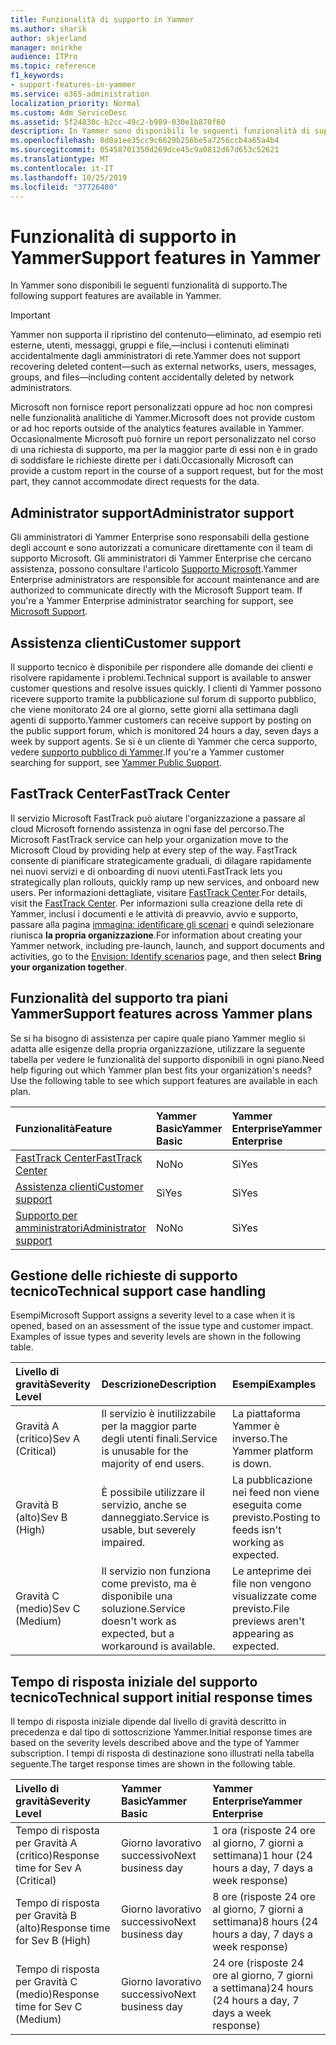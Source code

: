 ```yaml
---
title: Funzionalità di supporto in Yammer
ms.author: sharik
author: skjerland
manager: mnirkhe
audience: ITPro
ms.topic: reference
f1_keywords:
- support-features-in-yammer
ms.service: o365-administration
localization_priority: Normal
ms.custom: Adm_ServiceDesc
ms.assetid: 5f24830c-b2cc-49c2-b989-030e1b870f60
description: In Yammer sono disponibili le seguenti funzionalità di supporto.
ms.openlocfilehash: 8d0a1ee35cc9c6629b256be5a7256ccb4a65a4b4
ms.sourcegitcommit: 05458701350d269dce45c9a0812d67d653c52621
ms.translationtype: MT
ms.contentlocale: it-IT
ms.lasthandoff: 10/25/2019
ms.locfileid: "37726480"
---
```

# <a name="support-features-in-yammer"></a><span data-ttu-id="e04d1-103">Funzionalità di supporto in Yammer</span><span class="sxs-lookup"><span data-stu-id="e04d1-103">Support features in Yammer</span></span>

<span data-ttu-id="e04d1-104">In Yammer sono disponibili le seguenti funzionalità di supporto.</span><span class="sxs-lookup"><span data-stu-id="e04d1-104">The following support features are available in Yammer.</span></span>
  
> [!IMPORTANT]
> <span data-ttu-id="e04d1-105">Yammer non supporta il ripristino del contenuto&mdash;eliminato, ad esempio reti esterne, utenti, messaggi, gruppi e file,&mdash;inclusi i contenuti eliminati accidentalmente dagli amministratori di rete.</span><span class="sxs-lookup"><span data-stu-id="e04d1-105">Yammer does not support recovering deleted content&mdash;such as external networks, users, messages, groups, and files&mdash;including content accidentally deleted by network administrators.</span></span>
>
> <span data-ttu-id="e04d1-106">Microsoft non fornisce report personalizzati oppure ad hoc non compresi nelle funzionalità analitiche di Yammer.</span><span class="sxs-lookup"><span data-stu-id="e04d1-106">Microsoft does not provide custom or ad hoc reports outside of the analytics features available in Yammer.</span></span> <span data-ttu-id="e04d1-107">Occasionalmente Microsoft può fornire un report personalizzato nel corso di una richiesta di supporto, ma per la maggior parte di essi non è in grado di soddisfare le richieste dirette per i dati.</span><span class="sxs-lookup"><span data-stu-id="e04d1-107">Occasionally Microsoft can provide a custom report in the course of a support request, but for the most part, they cannot accommodate direct requests for the data.</span></span>

## <a name="administrator-support"></a><span data-ttu-id="e04d1-108">Administrator support</span><span class="sxs-lookup"><span data-stu-id="e04d1-108">Administrator support</span></span>

<span data-ttu-id="e04d1-p102">Gli amministratori di Yammer Enterprise sono responsabili della gestione degli account e sono autorizzati a comunicare direttamente con il team di supporto Microsoft. Gli amministratori di Yammer Enterprise che cercano assistenza, possono consultare l'articolo [Supporto Microsoft](https://go.microsoft.com/fwlink/p/?LinkId=330922).</span><span class="sxs-lookup"><span data-stu-id="e04d1-p102">Yammer Enterprise administrators are responsible for account maintenance and are authorized to communicate directly with the Microsoft Support team. If you're a Yammer Enterprise administrator searching for support, see [Microsoft Support](https://go.microsoft.com/fwlink/p/?LinkId=330922).</span></span>

## <a name="customer-support"></a><span data-ttu-id="e04d1-111">Assistenza clienti</span><span class="sxs-lookup"><span data-stu-id="e04d1-111">Customer support</span></span>

<span data-ttu-id="e04d1-112">Il supporto tecnico è disponibile per rispondere alle domande dei clienti e risolvere rapidamente i problemi.</span><span class="sxs-lookup"><span data-stu-id="e04d1-112">Technical support is available to answer customer questions and resolve issues quickly.</span></span> <span data-ttu-id="e04d1-113">I clienti di Yammer possono ricevere supporto tramite la pubblicazione sul forum di supporto pubblico, che viene monitorato 24 ore al giorno, sette giorni alla settimana dagli agenti di supporto.</span><span class="sxs-lookup"><span data-stu-id="e04d1-113">Yammer customers can receive support by posting on the public support forum, which is monitored 24 hours a day, seven days a week by support agents.</span></span> <span data-ttu-id="e04d1-114">Se si è un cliente di Yammer che cerca supporto, vedere [supporto pubblico di Yammer](https://go.microsoft.com/fwlink/p/?LinkId=330921).</span><span class="sxs-lookup"><span data-stu-id="e04d1-114">If you're a Yammer customer searching for support, see [Yammer Public Support](https://go.microsoft.com/fwlink/p/?LinkId=330921).</span></span>
   
## <a name="fasttrack-center"></a><span data-ttu-id="e04d1-115">FastTrack Center</span><span class="sxs-lookup"><span data-stu-id="e04d1-115">FastTrack Center</span></span>

<span data-ttu-id="e04d1-116">Il servizio Microsoft FastTrack può aiutare l'organizzazione a passare al cloud Microsoft fornendo assistenza in ogni fase del percorso.</span><span class="sxs-lookup"><span data-stu-id="e04d1-116">The Microsoft FastTrack service can help your organization move to the Microsoft Cloud by providing help at every step of the way.</span></span> <span data-ttu-id="e04d1-117">FastTrack consente di pianificare strategicamente graduali, di dilagare rapidamente nei nuovi servizi e di onboarding di nuovi utenti.</span><span class="sxs-lookup"><span data-stu-id="e04d1-117">FastTrack lets you strategically plan rollouts, quickly ramp up new services, and onboard new users.</span></span> <span data-ttu-id="e04d1-118">Per informazioni dettagliate, visitare [FastTrack Center](https://go.microsoft.com/fwlink/?LinkID=518597&amp;clcid=0x409).</span><span class="sxs-lookup"><span data-stu-id="e04d1-118">For details, visit the [FastTrack Center](https://go.microsoft.com/fwlink/?LinkID=518597&amp;clcid=0x409).</span></span> <span data-ttu-id="e04d1-119">Per informazioni sulla creazione della rete di Yammer, inclusi i documenti e le attività di preavvio, avvio e supporto, passare alla pagina [immagina: identificare gli scenari](https://fasttrack.microsoft.com/office/envision/identify-scenarios) e quindi selezionare riunisca **la propria organizzazione**.</span><span class="sxs-lookup"><span data-stu-id="e04d1-119">For information about creating your Yammer network, including pre-launch, launch, and support documents and activities, go to the [Envision: Identify scenarios](https://fasttrack.microsoft.com/office/envision/identify-scenarios) page, and then select **Bring your organization together**.</span></span>

## <a name="support-features-across-yammer-plans"></a><span data-ttu-id="e04d1-120">Funzionalità del supporto tra piani Yammer</span><span class="sxs-lookup"><span data-stu-id="e04d1-120">Support features across Yammer plans</span></span>

<span data-ttu-id="e04d1-p105">Se si ha bisogno di assistenza per capire quale piano Yammer meglio si adatta alle esigenze della propria organizzazione, utilizzare la seguente tabella per vedere le funzionalità del supporto disponibili in ogni piano.</span><span class="sxs-lookup"><span data-stu-id="e04d1-p105">Need help figuring out which Yammer plan best fits your organization's needs? Use the following table to see which support features are available in each plan.</span></span>
  
|<span data-ttu-id="e04d1-123">**Funzionalità**</span><span class="sxs-lookup"><span data-stu-id="e04d1-123">**Feature**</span></span>|<span data-ttu-id="e04d1-124">**Yammer Basic**</span><span class="sxs-lookup"><span data-stu-id="e04d1-124">**Yammer Basic**</span></span>|<span data-ttu-id="e04d1-125">**Yammer Enterprise**</span><span class="sxs-lookup"><span data-stu-id="e04d1-125">**Yammer Enterprise**</span></span>|
|:-----|:-----|:-----|
|[<span data-ttu-id="e04d1-126">FastTrack Center</span><span class="sxs-lookup"><span data-stu-id="e04d1-126">FastTrack Center</span></span>](https://go.microsoft.com/fwlink/?LinkID=518597&amp;clcid=0x409) <br/> |<span data-ttu-id="e04d1-127">No</span><span class="sxs-lookup"><span data-stu-id="e04d1-127">No</span></span>  <br/> |<span data-ttu-id="e04d1-128">Sì</span><span class="sxs-lookup"><span data-stu-id="e04d1-128">Yes</span></span>  <br/> |
|[<span data-ttu-id="e04d1-129">Assistenza clienti</span><span class="sxs-lookup"><span data-stu-id="e04d1-129">Customer support</span></span>](support-features-in-yammer.md#customer-support) <br/> |<span data-ttu-id="e04d1-130">Sì</span><span class="sxs-lookup"><span data-stu-id="e04d1-130">Yes</span></span>  <br/> |<span data-ttu-id="e04d1-131">Sì</span><span class="sxs-lookup"><span data-stu-id="e04d1-131">Yes</span></span>  <br/> |
|[<span data-ttu-id="e04d1-132">Supporto per amministratori</span><span class="sxs-lookup"><span data-stu-id="e04d1-132">Administrator support</span></span>](support-features-in-yammer.md#administrator-support) <br/> |<span data-ttu-id="e04d1-133">No</span><span class="sxs-lookup"><span data-stu-id="e04d1-133">No</span></span>  <br/> |<span data-ttu-id="e04d1-134">Sì</span><span class="sxs-lookup"><span data-stu-id="e04d1-134">Yes</span></span>  <br/> |
 
## <a name="technical-support-case-handling"></a><span data-ttu-id="e04d1-135">Gestione delle richieste di supporto tecnico</span><span class="sxs-lookup"><span data-stu-id="e04d1-135">Technical support case handling</span></span>

<span data-ttu-id="e04d1-p106">Esempi</span><span class="sxs-lookup"><span data-stu-id="e04d1-p106">Microsoft Support assigns a severity level to a case when it is opened, based on an assessment of the issue type and customer impact. Examples of issue types and severity levels are shown in the following table.</span></span> 
  
|<span data-ttu-id="e04d1-138">**Livello di gravità**</span><span class="sxs-lookup"><span data-stu-id="e04d1-138">**Severity Level**</span></span>|<span data-ttu-id="e04d1-139">**Descrizione**</span><span class="sxs-lookup"><span data-stu-id="e04d1-139">**Description**</span></span>|<span data-ttu-id="e04d1-140">**Esempi**</span><span class="sxs-lookup"><span data-stu-id="e04d1-140">**Examples**</span></span>|
|:-----|:-----|:-----|
|<span data-ttu-id="e04d1-141">Gravità A (critico)</span><span class="sxs-lookup"><span data-stu-id="e04d1-141">Sev A (Critical)</span></span>  <br/> |<span data-ttu-id="e04d1-142">Il servizio è inutilizzabile per la maggior parte degli utenti finali.</span><span class="sxs-lookup"><span data-stu-id="e04d1-142">Service is unusable for the majority of end users.</span></span>  <br/> |<span data-ttu-id="e04d1-143">La piattaforma Yammer è inverso.</span><span class="sxs-lookup"><span data-stu-id="e04d1-143">The Yammer platform is down.</span></span>  <br/> |
|<span data-ttu-id="e04d1-144">Gravità B (alto)</span><span class="sxs-lookup"><span data-stu-id="e04d1-144">Sev B (High)</span></span>  <br/> |<span data-ttu-id="e04d1-145">È possibile utilizzare il servizio, anche se danneggiato.</span><span class="sxs-lookup"><span data-stu-id="e04d1-145">Service is usable, but severely impaired.</span></span>  <br/> |<span data-ttu-id="e04d1-146">La pubblicazione nei feed non viene eseguita come previsto.</span><span class="sxs-lookup"><span data-stu-id="e04d1-146">Posting to feeds isn't working as expected.</span></span>  <br/> |
|<span data-ttu-id="e04d1-147">Gravità C (medio)</span><span class="sxs-lookup"><span data-stu-id="e04d1-147">Sev C (Medium)</span></span>  <br/> |<span data-ttu-id="e04d1-148">Il servizio non funziona come previsto, ma è disponibile una soluzione.</span><span class="sxs-lookup"><span data-stu-id="e04d1-148">Service doesn't work as expected, but a workaround is available.</span></span>  <br/> |<span data-ttu-id="e04d1-149">Le anteprime dei file non vengono visualizzate come previsto.</span><span class="sxs-lookup"><span data-stu-id="e04d1-149">File previews aren't appearing as expected.</span></span>  <br/> |

## <a name="technical-support-initial-response-times"></a><span data-ttu-id="e04d1-150">Tempo di risposta iniziale del supporto tecnico</span><span class="sxs-lookup"><span data-stu-id="e04d1-150">Technical support initial response times</span></span>

<span data-ttu-id="e04d1-151">Il tempo di risposta iniziale dipende dal livello di gravità descritto in precedenza e dal tipo di sottoscrizione Yammer.</span><span class="sxs-lookup"><span data-stu-id="e04d1-151">Initial response times are based on the severity levels described above and the type of Yammer subscription.</span></span> <span data-ttu-id="e04d1-152">I tempi di risposta di destinazione sono illustrati nella tabella seguente.</span><span class="sxs-lookup"><span data-stu-id="e04d1-152">The target response times are shown in the following table.</span></span>
  
|<span data-ttu-id="e04d1-153">**Livello di gravità**</span><span class="sxs-lookup"><span data-stu-id="e04d1-153">**Severity Level**</span></span>|<span data-ttu-id="e04d1-154">**Yammer Basic**</span><span class="sxs-lookup"><span data-stu-id="e04d1-154">**Yammer Basic**</span></span>|<span data-ttu-id="e04d1-155">**Yammer Enterprise**</span><span class="sxs-lookup"><span data-stu-id="e04d1-155">**Yammer Enterprise**</span></span>|
|:-----|:-----|:-----|
|<span data-ttu-id="e04d1-156">Tempo di risposta per Gravità A (critico)</span><span class="sxs-lookup"><span data-stu-id="e04d1-156">Response time for Sev A (Critical)</span></span>  <br/> |<span data-ttu-id="e04d1-157">Giorno lavorativo successivo</span><span class="sxs-lookup"><span data-stu-id="e04d1-157">Next business day</span></span>  <br/> |<span data-ttu-id="e04d1-158">1 ora (risposte 24 ore al giorno, 7 giorni a settimana)</span><span class="sxs-lookup"><span data-stu-id="e04d1-158">1 hour (24 hours a day, 7 days a week response)</span></span>  <br/> |
|<span data-ttu-id="e04d1-159">Tempo di risposta per Gravità B (alto)</span><span class="sxs-lookup"><span data-stu-id="e04d1-159">Response time for Sev B (High)</span></span>  <br/> |<span data-ttu-id="e04d1-160">Giorno lavorativo successivo</span><span class="sxs-lookup"><span data-stu-id="e04d1-160">Next business day</span></span>  <br/> |<span data-ttu-id="e04d1-161">8 ore (risposte 24 ore al giorno, 7 giorni a settimana)</span><span class="sxs-lookup"><span data-stu-id="e04d1-161">8 hours (24 hours a day, 7 days a week response)</span></span>  <br/> |
|<span data-ttu-id="e04d1-162">Tempo di risposta per Gravità C (medio)</span><span class="sxs-lookup"><span data-stu-id="e04d1-162">Response time for Sev C (Medium)</span></span>  <br/> |<span data-ttu-id="e04d1-163">Giorno lavorativo successivo</span><span class="sxs-lookup"><span data-stu-id="e04d1-163">Next business day</span></span>  <br/> |<span data-ttu-id="e04d1-164">24 ore (risposte 24 ore al giorno, 7 giorni a settimana)</span><span class="sxs-lookup"><span data-stu-id="e04d1-164">24 hours (24 hours a day, 7 days a week response)</span></span>  <br/> |
